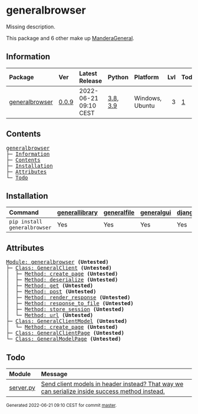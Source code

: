 # generalbrowser
Missing description.

This package and 6 other make up [ManderaGeneral](https://github.com/ManderaGeneral).

## Information
| Package                                                            | Ver                                               | Latest Release        | Python                                                                                                                   | Platform        |   Lvl | Todo                                                       | Tests   |
|:-------------------------------------------------------------------|:--------------------------------------------------|:----------------------|:-------------------------------------------------------------------------------------------------------------------------|:----------------|------:|:-----------------------------------------------------------|:--------|
| [generalbrowser](https://github.com/ManderaGeneral/generalbrowser) | [0.0.9](https://pypi.org/project/generalbrowser/) | 2022-06-21 09:10 CEST | [3.8](https://www.python.org/downloads/release/python-380/), [3.9](https://www.python.org/downloads/release/python-390/) | Windows, Ubuntu |     3 | [1](https://github.com/ManderaGeneral/generalbrowser#Todo) | 0.0 %   |

## Contents
<pre>
<a href='#generalbrowser'>generalbrowser</a>
├─ <a href='#Information'>Information</a>
├─ <a href='#Contents'>Contents</a>
├─ <a href='#Installation'>Installation</a>
├─ <a href='#Attributes'>Attributes</a>
└─ <a href='#Todo'>Todo</a>
</pre>

## Installation
| Command                      | <a href='https://pypi.org/project/generallibrary'>generallibrary</a>   | <a href='https://pypi.org/project/generalfile'>generalfile</a>   | <a href='https://pypi.org/project/generalgui'>generalgui</a>   | <a href='https://pypi.org/project/django'>django</a>   | <a href='https://pypi.org/project/djangorestframework'>djangorestframework</a>   | <a href='https://pypi.org/project/dill'>dill</a>   | <a href='https://pypi.org/project/requests'>requests</a>   |
|:-----------------------------|:-----------------------------------------------------------------------|:-----------------------------------------------------------------|:---------------------------------------------------------------|:-------------------------------------------------------|:---------------------------------------------------------------------------------|:---------------------------------------------------|:-----------------------------------------------------------|
| `pip install generalbrowser` | Yes                                                                    | Yes                                                              | Yes                                                            | Yes                                                    | Yes                                                                              | Yes                                                | Yes                                                        |

## Attributes
<pre>
<a href='https://github.com/ManderaGeneral/generalbrowser/blob/master/generalbrowser/__init__.py#L1'>Module: generalbrowser</a> <b>(Untested)</b>
├─ <a href='https://github.com/ManderaGeneral/generalbrowser/blob/master/generalbrowser/assets/base/client.py#L12'>Class: GeneralClient</a> <b>(Untested)</b>
│  ├─ <a href='https://github.com/ManderaGeneral/generalbrowser/blob/master/generalbrowser/assets/base/client.py#L31'>Method: create_page</a> <b>(Untested)</b>
│  ├─ <a href='https://github.com/ManderaGeneral/generalbrowser/blob/master/generalbrowser/assets/base/client.py#L77'>Method: deserialize</a> <b>(Untested)</b>
│  ├─ <a href='https://github.com/ManderaGeneral/generalbrowser/blob/master/generalbrowser/assets/base/client.py#L72'>Method: get</a> <b>(Untested)</b>
│  ├─ <a href='https://github.com/ManderaGeneral/generalbrowser/blob/master/generalbrowser/assets/base/client.py#L67'>Method: post</a> <b>(Untested)</b>
│  ├─ <a href='https://github.com/ManderaGeneral/generalbrowser/blob/master/generalbrowser/assets/base/client.py#L81'>Method: render_response</a> <b>(Untested)</b>
│  ├─ <a href='https://github.com/ManderaGeneral/generalbrowser/blob/master/generalbrowser/assets/base/client.py#L88'>Method: response_to_file</a> <b>(Untested)</b>
│  ├─ <a href='https://github.com/ManderaGeneral/generalbrowser/blob/master/generalbrowser/assets/base/client.py#L40'>Method: store_session</a> <b>(Untested)</b>
│  └─ <a href='https://github.com/ManderaGeneral/generalbrowser/blob/master/generalbrowser/assets/base/client.py#L37'>Method: url</a> <b>(Untested)</b>
├─ <a href='https://github.com/ManderaGeneral/generalbrowser/blob/master/generalbrowser/assets/base/clientmodel.py#L7'>Class: GeneralClientModel</a> <b>(Untested)</b>
│  └─ <a href='https://github.com/ManderaGeneral/generalbrowser/blob/master/generalbrowser/assets/base/clientmodel.py#L14'>Method: create_page</a> <b>(Untested)</b>
├─ <a href='https://github.com/ManderaGeneral/generalbrowser/blob/master/generalbrowser/assets/base/clientpage.py#L5'>Class: GeneralClientPage</a> <b>(Untested)</b>
└─ <a href='https://github.com/ManderaGeneral/generalbrowser/blob/master/generalbrowser/assets/base/clientpage.py#L16'>Class: GeneralModelPage</a> <b>(Untested)</b>
</pre>

## Todo
| Module                                                                                                                       | Message                                                                                                                                                                                                            |
|:-----------------------------------------------------------------------------------------------------------------------------|:-------------------------------------------------------------------------------------------------------------------------------------------------------------------------------------------------------------------|
| <a href='https://github.com/ManderaGeneral/generalbrowser/blob/master/generalbrowser/assets/base/server.py#L1'>server.py</a> | <a href='https://github.com/ManderaGeneral/generalbrowser/blob/master/generalbrowser/assets/base/server.py#L64'>Send client models in header instead? That way we can serialize inside success method instead.</a> |

<sup>
Generated 2022-06-21 09:10 CEST for commit <a href='https://github.com/ManderaGeneral/generalbrowser/commit/master'>master</a>.
</sup>
